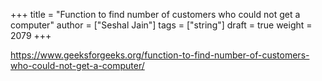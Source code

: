 +++
title = "Function to find number of customers who could not get a computer"
author = ["Seshal Jain"]
tags = ["string"]
draft = true
weight = 2079
+++

<https://www.geeksforgeeks.org/function-to-find-number-of-customers-who-could-not-get-a-computer/>
